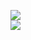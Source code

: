 [![](https://img.shields.io/badge/Made%20With-Github%20Spray-lightgrey.svg?style=for-the-badge&logo=github)](https://github.com/Annihil/github-spray#2481)  
[![](https://i.imgur.com/2DrTn0Z.gif)](https://github.com/Annihil/github-spray)